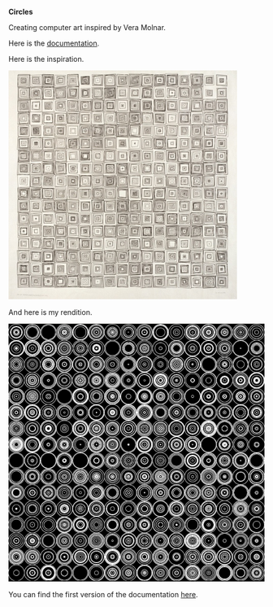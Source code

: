 **Circles**

Creating computer art inspired by Vera Molnar.

Here is the [documentation](http://intro16.nyuad.im/index.php/2016/11/20/celesta-circles/).

Here is the inspiration.

![Alt](veramolnar.jpg "molnar")

And here is my rendition.

![Alt](moreCircles.png "circles")

You can find the first version of the documentation [here](http://intro16.nyuad.im/index.php/2016/10/27/circles/).
